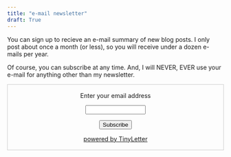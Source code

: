 ```yaml
---
title: "e-mail newsletter"
draft: True
---
```


You can sign up to recieve an e-mail summary of new blog posts. I only post about once a month (or less), so you will receive under a dozen e-mails per year.

Of course, you can subscribe at any time. And, I will NEVER, EVER use your e-mail for anything other than my newsletter.

<form style="border:1px solid #ccc;padding:3px;text-align:center;" action="https://tinyletter.com/rland12" method="post" target="popupwindow" onsubmit="window.open('https://tinyletter.com/rland12', 'popupwindow', 'scrollbars=yes,width=800,height=600');return true"><p><label for="tlemail">Enter your email address</label></p><p><input type="text" style="width:140px" name="email" id="tlemail" /></p><input type="hidden" value="1" name="embed"/><input type="submit" value="Subscribe" /><p><a href="https://tinyletter.com" target="_blank">powered by TinyLetter</a></p></form>